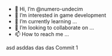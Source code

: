 - 👋 Hi, I’m @numero-undecim
- 👀 I’m interested in game development
- 🌱 I’m currently learning ...
- 💞️ I’m looking to collaborate on ...
- 📫 How to reach me ...

asd
asddas
das
das
Commit 1

<!---
numero-undecim/numero-undecim is a ✨ special ✨ repository because its `README.md` (this file) appears on your GitHub profile.
You can click the Preview link to take a look at your changes.
--->
